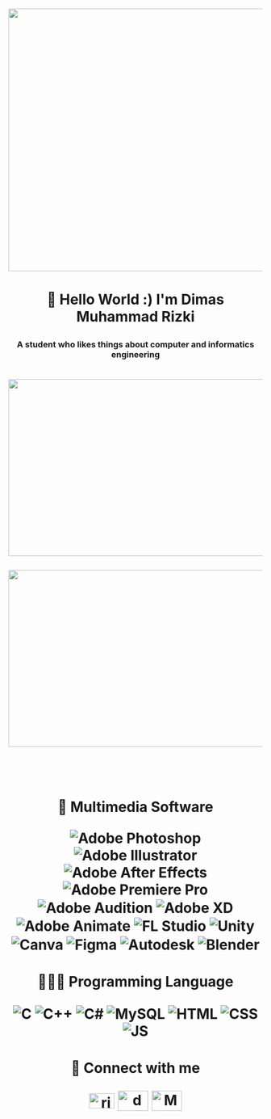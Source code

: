 </p> <br>
<img align="center" width="1400" height="520" src="https://media4.giphy.com/media/v1.Y2lkPTc5MGI3NjExODk3a3Btamkyb25pN2pkMzB5azh6MDIwbTE2ajRtOTMzYnFodHdtMSZlcD12MV9pbnRlcm5hbF9naWZfYnlfaWQmY3Q9Zw/xD0ejemHClusxucj8b/giphy.gif" />

#
</p>
<h1 align="center">👋 Hello World :) I'm Dimas Muhammad Rizki </p>
</p> <h3 align="center"> A student who likes things about computer and informatics engineering </h3>
<h1
</p>
<p align="center"> <img align="center" width="800" height="350" src="https://github-readme-stats.vercel.app/api?username=Molestum314&show_icons=true&theme=github_dark" /> 
  <p align="center"> <img align="center" width="800" height="350" src="https://wakatime.com/share/@Molestum314/a77f6090-db81-40b8-8340-7b825e380aa6.svg" /> 

<p> <br>
<h1 align="center">🎨 Multimedia Software
</p>
<p align="center">
<!-- Creative Software -->
<img align="center" alt="Adobe Photoshop" src="https://img.shields.io/badge/adobe%20photoshop-%2331A8FF.svg?style=for-the-badge&logo=adobe%20photoshop&logoColor=white" />
<img align="center" alt="Adobe Illustrator" src="https://img.shields.io/badge/adobe%20illustrator-%23FF9A00.svg?style=for-the-badge&logo=adobe%20illustrator&logoColor=white" />
<img align="center" alt="Adobe After Effects" src="https://img.shields.io/badge/Adobe%20After%20Effects-9999FF.svg?style=for-the-badge&logo=Adobe%20After%20Effects&logoColor=white" />
<img align="center" alt="Adobe Premiere Pro" src="https://img.shields.io/badge/Adobe%20Premiere%20Pro-9999FF.svg?style=for-the-badge&logo=Adobe%20Premiere%20Pro&logoColor=white" />
<img align="center" alt="Adobe Audition" src="https://img.shields.io/badge/Adobe%20Audition-9999FF.svg?style=for-the-badge&logo=Adobe%20Audition&logoColor=white" />
<img align="center" alt="Adobe XD" src="https://img.shields.io/badge/Adobe%20XD-FF61F6.svg?style=for-the-badge&logo=Adobe%20XD&logoColor=white" />
<img align="center" alt="Adobe Animate" src="https://img.shields.io/badge/Adobe%20Animate-FC1F20.svg?style=for-the-badge&logo=Adobe%20Animate&logoColor=white" />
<img align="center" alt="FL Studio" src="https://img.shields.io/badge/FL%20Studio-ff8000.svg?style=for-the-badge&logo=FL%20Studio&logoColor=white" />
<img align="center" alt="Unity" src="https://img.shields.io/badge/Unity-%23000000.svg?style=for-the-badge&logo=unity&logoColor=white" />
<img align="center" alt="Canva" src="https://img.shields.io/badge/Canva-%2300C4CC.svg?style=for-the-badge&logo=Canva&logoColor=white" />
<img align="center" alt="Figma" src="https://img.shields.io/badge/figma-%23F24E1E.svg?style=for-the-badge&logo=figma&logoColor=white" />
<img align="center" alt="Autodesk" src="https://img.shields.io/badge/Autodesk-0696D7.svg?style=for-the-badge&logo=Autodesk&logoColor=white" />
<img align="center" alt="Blender" src="https://img.shields.io/badge/blender-%23F5792A.svg?style=for-the-badge&logo=blender&logoColor=white" />

<h1 align="center">🧑🏻‍💻 Programming Language
</p>
<p align="center">
<img align="center" alt="C" src="https://img.shields.io/badge/c-%2300599C.svg?style=for-the-badge&logo=c&logoColor=white" /> 
<img align="center" alt="C++" src="https://img.shields.io/badge/c++-%2300599C.svg?style=for-the-badge&logo=c%2B%2B&logoColor=white" /> 
<img align="center" alt="C#" src="https://img.shields.io/badge/c%23-%23239120.svg?style=for-the-badge&logo=c-sharp&logoColor=white" /> 
<img align="center" alt="MySQL" src="https://img.shields.io/badge/mysql-%2300f.svg?style=for-the-badge&logo=mysql&logoColor=white" /> 
<img align="center" alt="HTML" src="https://img.shields.io/badge/html5-%23E34F26.svg?style=for-the-badge&logo=html5&logoColor=white" /> 
<img align="center" alt="CSS" src="https://img.shields.io/badge/css3-%231572B6.svg?style=for-the-badge&logo=css3&logoColor=white" /> 
<img align="center" alt="JS" src="https://badges.aleen42.com/src/javascript.svg" />

<h1 align="center"> 🔗 Connect with me
</p>
<p align="center">
<a href="https://www.linkedin.com/in/dimasmrizki" target="blank"><img align="center" src="https://raw.githubusercontent.com/rahuldkjain/github-profile-readme-generator/master/src/images/icons/Social/linked-in-alt.svg" alt="rishav-chanda-b89a791b3" height="30" width="50" /></a>
<a href="https://www.instagram.com/dmzx314/" target="blank"><img align="center" src="https://raw.githubusercontent.com/rahuldkjain/github-profile-readme-generator/master/src/images/icons/Social/instagram.svg" alt="dmzx314" height="40" width="60" /></a>
<a href="https://soundcloud.com/molestum" target="blank">
  <img align="center" src="https://raw.githubusercontent.com/rahuldkjain/github-profile-readme-generator/master/src/images/icons/Social/soundcloud.svg" alt="Molestum314" height="40" width="60" />
</a>

 
